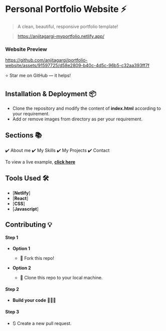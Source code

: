 # Personal Portfolio Website ⚡️ 
> A clean, beautiful, responsive portfolio template!

> https://anjitagargi-myportfolio.netlify.app/

### Website Preview
<p align="center"> 
  <kbd>

https://github.com/anjitagargi/portfolio-website/assets/91597725/d58e2809-b40c-4d5c-96b5-c32aa393ff7f
  </kbd>
</p>

:star: Star me on GitHub — it helps!



## Installation & Deployment 📦
- Clone the repository and modify the content of <b>index.html</b> according to your requirement.
- Add or remove images from  directory as per your requirement.


## Sections 📚
✔️ About me
✔️ My Skills 
✔️ My Projects 
✔️ Contact


To view a live example, **[click here](https://anjitagargi-myportfolio.netlify.app/)**

## Tools Used 🛠️
* [<b>Netlify</b>]
* [<b>React</b>]
* [<b>CSS</b>]
* [<b>Javascript</b>]


## Contributing 💡
#### Step 1

- **Option 1**
    - 🍴 Fork this repo!

- **Option 2**
    - 👯 Clone this repo to your local machine.


#### Step 2

- **Build your code** 🔨🔨🔨

#### Step 3

- 🔃 Create a new pull request.

